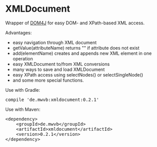 # XMLDocument #

Wrapper of [DOM4J](https://github.com/dom4j/dom4j) for easy DOM- and XPath-based XML access.

Advantages:
* easy navigation through XML document
* getValue(attributeName) returns "" if attribute does not exist
* add(elementName) creates and appends new XML element in one operation
* easy XMLDocument to/from XML conversions
* many ways to save and load XMLDocument
* easy XPath access using selectNodes() or selectSingleNode()
* and some more special functions.

Use with Gradle:
<pre>compile 'de.mwvb:xmldocument:0.2.1'</pre>

Use with Maven:
<pre>&lt;dependency>
    &lt;groupId>de.mwvb&lt;/groupId>
    &lt;artifactId>xmldocument&lt;/artifactId>
    &lt;version>0.2.1&lt;/version>
&lt;/dependency></pre>

